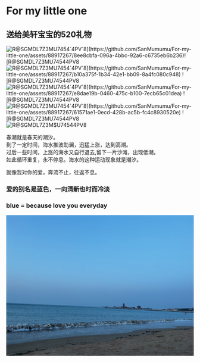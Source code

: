 # For my little one

## 送给美轩宝宝的520礼物
![R@SGMDL7Z3M$U7454`4PV`8](https://github.com/SanMumumu/For-my-little-one/assets/88917267/8ee8cbfa-096a-4bbc-92a6-c6735eb6b236)![R@SGMDL7Z3M$U7454`4PV`8](https://github.com/SanMumumu/For-my-little-one/assets/88917267/2b8d1dd7-928f-4241-ba12-d4c383d57a96)
![R@SGMDL7Z3M$U7454`4PV`8](https://github.com/SanMumumu/For-my-little-one/assets/88917267/b10a375f-1b34-42e1-bb09-8a4fc080c948)
![R@SGMDL7Z3M$U7454`4PV`8](https://github.com/SanMumumu/For-my-little-one/assets/88917267/8a4ce348-487b-4557-89c8-ca77cb38e994)
![R@SGMDL7Z3M$U7454`4PV`8](https://github.com/SanMumumu/For-my-little-one/assets/88917267/e8dae19b-0460-475c-b100-7ecb65c01dea)
![R@SGMDL7Z3M$U7454`4PV`8](https://github.com/SanMumumu/For-my-little-one/assets/88917267/e8ba8a8e-9b55-4ccc-b61b-cfeb01a73ac9)
![R@SGMDL7Z3M$U7454`4PV`8](https://github.com/SanMumumu/For-my-little-one/assets/88917267/61571ae1-0ecd-428b-ac5b-fc4c8930520e)
![R@SGMDL7Z3M$U7454`4PV`8](https://github.com/SanMumumu/For-my-little-one/assets/88917267/1fbcec92-d0cd-4b03-b8ff-d945090b8a15)
![R@SGMDL7Z3M$U7454`4PV`8](https://github.com/SanMumumu/For-my-little-one/assets/88917267/d0833f53-3714-4f7e-86fa-2279e1ced366)


春潮就是春天的潮汐。  
到了一定时间，海水推波助澜，迅猛上涨，达到高潮。  
过后一些时间，上涨的海水又自行退去,留下一片沙滩，出现低潮。  
如此循环重复，永不停息。海水的这种运动现象就是潮汐。 

就像我对你的爱，奔流不止，往返不息。

### 爱的别名是蓝色，一向清新也时而冷淡
### blue = because love you everyday

![image](wave.jpg)
